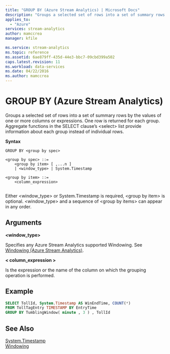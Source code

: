 ```yaml
---
title: "GROUP BY (Azure Stream Analytics) | Microsoft Docs"
description: "Groups a selected set of rows into a set of summary rows by the values of one or more columns or expressions."
applies_to: 
  - "Azure"
services: stream-analytics
author: mamccrea
manager: kfile

ms.service: stream-analytics
ms.topic: reference
ms.assetid: 6ae879ff-435d-44e3-bbc7-09cbd399a502
caps.latest.revision: 11
ms.workload: data-services
ms.date: 04/22/2016
ms.author: mamccrea
---
```

# GROUP BY (Azure Stream Analytics)
  Groups a selected set of rows into a set of summary rows by the values of one or more columns or expressions. One row is returned for each group. Aggregate functions in the SELECT clause’s \<select> list provide information about each group instead of individual rows.  
  
 **Syntax**  
  
```  
GROUP BY <group by spec>  
  
<group by spec> ::=  
    <group by item> [ ,...n ]  
    | <window_type> | System.Timestamp  
  
<group by item> ::=  
    <column_expression>  
  
```  
  
 Either <window_type> or System.Timestamp is required, \<group by item> is optional.  <window_type> and a sequence of \<group by items> can appear in any order.  
  
## Arguments  
 **<window_type>**  
  
 Specifies any Azure Stream Analytics supported Windowing. See [Windowing &#40;Azure Stream Analytics&#41;](windowing-azure-stream-analytics.md).  
  
 **\< column_expression >**  
  
 Is the expression or the name of the column on which the grouping operation is performed.  
  
## Example  
  
```SQL  
SELECT TollId, System.Timestamp AS WinEndTime, COUNT(*)   
FROM TollTagEntry TIMESTAMP BY EntryTime  
GROUP BY TumblingWindow( minute , 3 ) , TollId  
```  
  
## See Also  
 [System.Timestamp](system-timestamp-stream-analytics.md)   
 [Windowing](windowing-azure-stream-analytics.md)  
  
  

